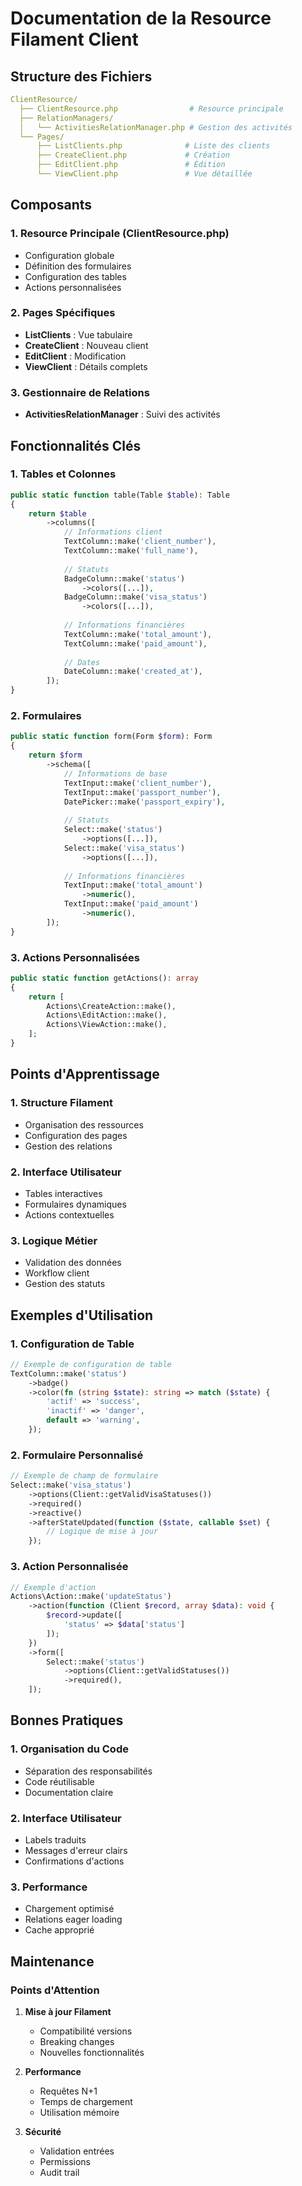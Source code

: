 # Documentation de la Resource Filament Client

## Structure des Fichiers

```yaml
ClientResource/
  ├── ClientResource.php                # Resource principale
  ├── RelationManagers/
  │   └── ActivitiesRelationManager.php # Gestion des activités
  └── Pages/
      ├── ListClients.php              # Liste des clients
      ├── CreateClient.php             # Création
      ├── EditClient.php               # Édition
      └── ViewClient.php               # Vue détaillée
```

## Composants

### 1. Resource Principale (ClientResource.php)
- Configuration globale
- Définition des formulaires
- Configuration des tables
- Actions personnalisées

### 2. Pages Spécifiques
- **ListClients** : Vue tabulaire
- **CreateClient** : Nouveau client
- **EditClient** : Modification
- **ViewClient** : Détails complets

### 3. Gestionnaire de Relations
- **ActivitiesRelationManager** : Suivi des activités

## Fonctionnalités Clés

### 1. Tables et Colonnes
```php
public static function table(Table $table): Table
{
    return $table
        ->columns([
            // Informations client
            TextColumn::make('client_number'),
            TextColumn::make('full_name'),
            
            // Statuts
            BadgeColumn::make('status')
                ->colors([...]),
            BadgeColumn::make('visa_status')
                ->colors([...]),
            
            // Informations financières
            TextColumn::make('total_amount'),
            TextColumn::make('paid_amount'),
            
            // Dates
            DateColumn::make('created_at'),
        ]);
}
```

### 2. Formulaires
```php
public static function form(Form $form): Form
{
    return $form
        ->schema([
            // Informations de base
            TextInput::make('client_number'),
            TextInput::make('passport_number'),
            DatePicker::make('passport_expiry'),
            
            // Statuts
            Select::make('status')
                ->options([...]),
            Select::make('visa_status')
                ->options([...]),
            
            // Informations financières
            TextInput::make('total_amount')
                ->numeric(),
            TextInput::make('paid_amount')
                ->numeric(),
        ]);
}
```

### 3. Actions Personnalisées
```php
public static function getActions(): array
{
    return [
        Actions\CreateAction::make(),
        Actions\EditAction::make(),
        Actions\ViewAction::make(),
    ];
}
```

## Points d'Apprentissage

### 1. Structure Filament
- Organisation des ressources
- Configuration des pages
- Gestion des relations

### 2. Interface Utilisateur
- Tables interactives
- Formulaires dynamiques
- Actions contextuelles

### 3. Logique Métier
- Validation des données
- Workflow client
- Gestion des statuts

## Exemples d'Utilisation

### 1. Configuration de Table
```php
// Exemple de configuration de table
TextColumn::make('status')
    ->badge()
    ->color(fn (string $state): string => match ($state) {
        'actif' => 'success',
        'inactif' => 'danger',
        default => 'warning',
    });
```

### 2. Formulaire Personnalisé
```php
// Exemple de champ de formulaire
Select::make('visa_status')
    ->options(Client::getValidVisaStatuses())
    ->required()
    ->reactive()
    ->afterStateUpdated(function ($state, callable $set) {
        // Logique de mise à jour
    });
```

### 3. Action Personnalisée
```php
// Exemple d'action
Actions\Action::make('updateStatus')
    ->action(function (Client $record, array $data): void {
        $record->update([
            'status' => $data['status']
        ]);
    })
    ->form([
        Select::make('status')
            ->options(Client::getValidStatuses())
            ->required(),
    ]);
```

## Bonnes Pratiques

### 1. Organisation du Code
- Séparation des responsabilités
- Code réutilisable
- Documentation claire

### 2. Interface Utilisateur
- Labels traduits
- Messages d'erreur clairs
- Confirmations d'actions

### 3. Performance
- Chargement optimisé
- Relations eager loading
- Cache approprié

## Maintenance

### Points d'Attention
1. **Mise à jour Filament**
   - Compatibilité versions
   - Breaking changes
   - Nouvelles fonctionnalités

2. **Performance**
   - Requêtes N+1
   - Temps de chargement
   - Utilisation mémoire

3. **Sécurité**
   - Validation entrées
   - Permissions
   - Audit trail

